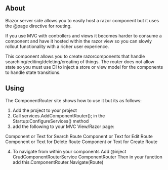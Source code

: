 ﻿## About 

Blazor server side allows you to easily host a razor component but it uses the @page directive for routing.

If you use MVC with controllers and views it becomes harder to consume a component and have it hosted within the razor view so you can slowly rollout functionality with a richer user experience.

This component allows you to create razorcomponents that handle searching/editing/deleting/creating of things. The router does not allow state so you must use DI to inject a store or view model for the components to handle state transitions.

## Using

The ComponentRouter site shows how to use it but its as follows:

1) Add the project to your project
2) Call services.AddComponentRouter(); in the Startup:ConfigureServices() method
3) add the following to your MVC View/Razor page:

<CrudComponentRouter>
    <SearchComponent>
        Component or Text for Search Route
    </SearchComponent>
    <EditComponent>
        Component or Text for Edit Route
    </EditComponent>
    <DeleteComponent>
        Component or Text for Delete Route
    </DeleteComponent>
    <CreateComponent>
        Component or Text for Create Route
    </CreateComponent>
</CrudComponentRouter>

4) To navigate from within your components 
   Add @inject CrudComponentRouterService ComponentRouter 
   Then in your function add this.ComponentRouter.Navigate(Route)


